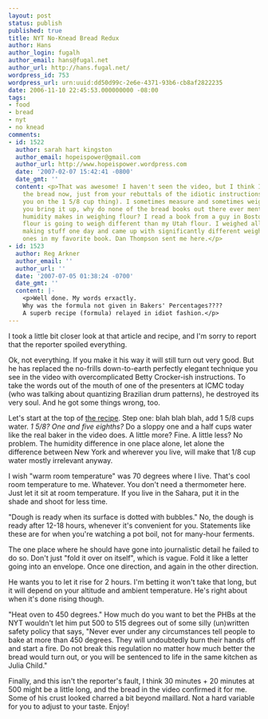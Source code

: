 ```yaml
---
layout: post
status: publish
published: true
title: NYT No-Knead Bread Redux
author: Hans
author_login: fugalh
author_email: hans@fugal.net
author_url: http://hans.fugal.net/
wordpress_id: 753
wordpress_url: urn:uuid:dd50d99c-2e6e-4371-93b6-cb8af2822235
date: 2006-11-10 22:45:53.000000000 -08:00
tags:
- food
- bread
- nyt
- no knead
comments:
- id: 1522
  author: sarah hart kingston
  author_email: hopeispower@gmail.com
  author_url: http://www.hopeispower.wordpress.com
  date: '2007-02-07 15:42:41 -0800'
  date_gmt: ''
  content: <p>That was awesome! I haven't seen the video, but I think I could make
    the bread now, just from your rebuttals of the idiotic instructions (I'm with
    you on the 1 5/8 cup thing). I sometimes measure and sometimes weigh. And while
    you bring it up, why do none of the bread books out there ever mention the difference
    humidity makes in weighing flour? I read a book from a guy in Boston, and his
    flour is going to weigh different than my Utah flour. I weighed all the bread
    making stuff one day and came up with significantly different weights than the
    ones in my favorite book. Dan Thompson sent me here.</p>
- id: 1523
  author: Reg Arkner
  author_email: ''
  author_url: ''
  date: '2007-07-05 01:38:24 -0700'
  date_gmt: ''
  content: |-
    <p>Well done. My words erxactly.
    Why was the formula not given in Bakers' Percentages????
    A superb recipe (formula) relayed in idiot fashion.</p>
---
```

<p>I took a little bit closer look at that article and recipe, and I'm sorry to report that the reporter spoiled everything. </p>

<p>Ok, not everything. If you make it his way it will still turn out very good. But he has replaced the no-frills down-to-earth perfectly elegant technique you see in the video with overcomplicated Betty Crocker-ish instructions. To take the words out of the mouth of one of the presenters at ICMC today (who was talking about quantizing Brazilian drum patterns), he destroyed its very soul. And he got some things wrong, too.</p>

<p>Let's start at the top of <a href="http://www.nytimes.com/2006/11/08/dining/081mrex.html?adxnnl=1&amp;adxnnlx=1163219602-4svL0LWUl3dWhlH+gS3EYQ&amp;pagewanted=print">the recipe</a>. Step one: blah blah blah, add 1 5/8 cups water. <em>1 5/8? One and five eighths?</em> Do a sloppy one and a half cups water like the real baker in the video does. A little more? Fine. A little less? No problem. The humidity difference in one place alone, let alone the difference between New York and wherever you live, will make that 1/8 cup water mostly irrelevant anyway. </p>

<p>I wish "warm room temperature" was 70 degrees where I live. That's cool room temperature to me. Whatever. You don't need a thermometer here. Just let it sit at room temperature. If you live in the Sahara, put it in the shade and shoot for less time.</p>

<p>"Dough is ready when its surface is dotted with bubbles." No, the dough is ready after 12-18 hours, whenever it's convenient for you. Statements like these are for when you're watching a pot boil, not for many-hour ferments.</p>

<p>The one place where he should have gone into journalistic detail he failed to do so. Don't just "fold it over on itself", which is vague. Fold it like a letter going into an envelope. Once one direction, and again in the other direction.</p>

<p>He wants you to let it rise for 2 hours. I'm betting it won't take that long, but it will depend on your altitude and ambient temperature. He's right about when it's done rising though.</p>

<p>"Heat oven to 450 degrees." How much do you want to bet the PHBs at the NYT wouldn't let him put 500 to 515 degrees out of some silly (un)written safety policy that says, "Never ever under any circumstances tell people to bake at more than 450 degrees. They will undoubtedly burn their hands off and start a fire. Do not break this regulation no matter how much better the bread would turn out, or you will be sentenced to life in the same kitchen as Julia Child."</p>

<p>Finally, and this isn't the reporter's fault, I think 30 minutes + 20 minutes at 500 might be a little long, and the bread in the video confirmed it for me. Some of his crust looked charred a bit beyond maillard. Not a hard variable for you to adjust to your taste. Enjoy!</p>
